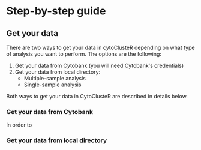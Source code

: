 # Step-by-step guide #

## Get your data  ##

There are two ways to get your data in cytoClusteR depending on what type of analysis you want to perform. The options are the following:
1. Get your data from Cytobank (you will need Cytobank's credentials)
2. Get your data from local directory:
    * Multiple-sample analysis
    * Single-sample analysis

Both ways to get your data in CytoClusteR are described in details below.


### Get your data from Cytobank  ###
In order to


### Get your data from local directory  ###
